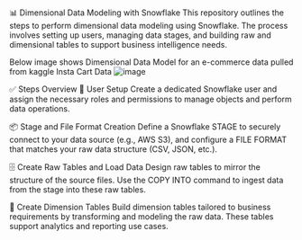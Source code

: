 📊 Dimensional Data Modeling with Snowflake
This repository outlines the steps to perform dimensional data modeling using Snowflake. The process involves setting up users, managing data stages, and building raw and dimensional tables to support business intelligence needs.

Below image shows Dimensional Data Model for an e-commerce data pulled from kaggle Insta Cart Data
![image](https://github.com/user-attachments/assets/fb1e1734-8fdc-418a-8dc8-743cf118d52b)


✅ Steps Overview
🔐 User Setup
Create a dedicated Snowflake user and assign the necessary roles and permissions to manage objects and perform data operations.

📦 Stage and File Format Creation
Define a Snowflake STAGE to securely connect to your data source (e.g., AWS S3), and configure a FILE FORMAT that matches your raw data structure (CSV, JSON, etc.).

🗄️ Create Raw Tables and Load Data
Design raw tables to mirror the structure of the source files. Use the COPY INTO command to ingest data from the stage into these raw tables.

📐 Create Dimension Tables
Build dimension tables tailored to business requirements by transforming and modeling the raw data. These tables support analytics and reporting use cases.
